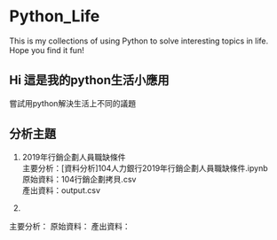 # Python_Life
This is my collections of using Python to solve interesting topics in life. Hope you find it fun!

## Hi 這是我的python生活小應用
嘗試用python解決生活上不同的議題 

## 分析主題
1. 2019年行銷企劃人員職缺條件 <br>
主要分析：[資料分析]104人力銀行2019年行銷企劃人員職缺條件.ipynb <br>
原始資料：104行銷企劃拷貝.csv <br>
產出資料：output.csv <br>

2. 
主要分析：
原始資料：
產出資料：
